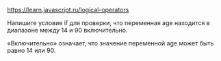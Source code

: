 https://learn.javascript.ru/logical-operators

Напишите условие if для проверки, что переменная age находится в диапазоне между 14 и 90 включительно.

«Включительно» означает, что значение переменной age может быть равно 14 или 90.

